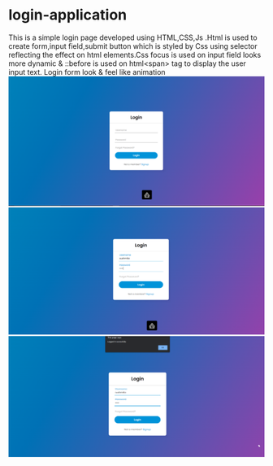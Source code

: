 # login-application
This is a simple login page developed using HTML,CSS,Js .Html is used to create form,input field,submit button which is styled by Css using selector reflecting the effect on html elements.Css focus is used on input field looks more dynamic &amp; ::before is used on html&lt;span> tag to display the user input text. Login form look &amp; feel like animation
![login form -to view please zoom out](https://github.com/Sushmita1212/login-application/blob/main/login%20page.PNG)
![Sigin](https://github.com/Sushmita1212/login-application/blob/main/sigin.PNG)
![confirmation box](https://github.com/Sushmita1212/login-application/blob/main/confirmation%20of%20sign.PNG)
